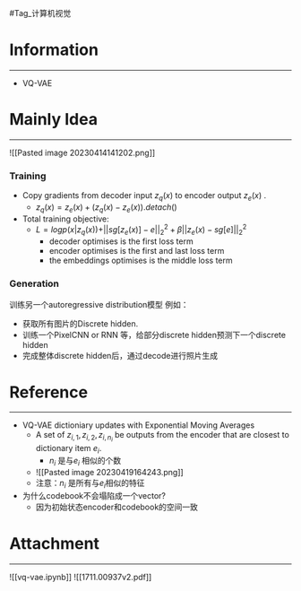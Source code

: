 #Tag_计算机视觉 
# Information
---
- VQ-VAE

# Mainly Idea
---
![[Pasted image 20230414141202.png]]

### Training
- Copy gradients from decoder input $z_q(x)$ to encoder output $z_e(x)$ .
	- $z_q(x)=z_e(x)+(z_q(x)-z_e(x)).detach()$ 
- Total training objective:
	- $L=logp(x|z_q(x))+||sg[z_e(x)]-e||^2_2+\beta||z_e(x)-sg[e]||^2_2$ 
		- decoder optimises is the first loss term
		- encoder optimises is the first and last loss term
		- the embeddings optimises is the middle loss term

### Generation
训练另一个autoregressive distribution模型
例如：
- 获取所有图片的Discrete hidden.
- 训练一个PixelCNN or RNN 等，给部分discrete hidden预测下一个discrete hidden
- 完成整体discrete hidden后，通过decode进行照片生成
# Reference
---
- VQ-VAE dictioniary updates with Exponential Moving Averages
	- A set of ${z_{i,1}, z_{i,2}, z_{i,n_i}}$ be outputs from the encoder that are closest to dictionary item $e_i$.
		- $n_i$ 是与$e_i$ 相似的个数
	- ![[Pasted image 20230419164243.png]]
	- 注意：$n_i$ 是所有与$e_i$相似的特征
- 为什么codebook不会塌陷成一个vector?
	- 因为初始状态encoder和codebook的空间一致
# Attachment
---
![[vq-vae.ipynb]]
![[1711.00937v2.pdf]]